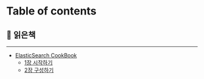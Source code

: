 # Table of contents

## 🥑 읽은책

***

* [ElasticSearch CookBook](README.md)
  * [1장 시작하기](README.md)
  * [2장 구성하기](elasticsearch-cookbook/2.md)
